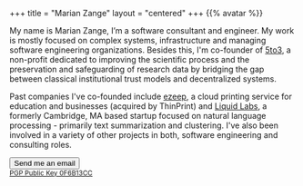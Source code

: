 +++
title = "Marian Zange"
layout = "centered"
+++
{{% avatar %}}

My name is Marian Zange, I’m a software consultant and engineer. My work is mostly focused on complex systems, infrastructure and managing software engineering organizations. Besides this, I'm co-founder of <a href="https://www.5to3.io">5to3</a>, a non-profit dedicated to improving the scientific process and the preservation and safeguarding of research data by bridging the gap between classical institutional trust models and decentralized systems.

Past companies I've co-founded include <a href="http://www.ezeep.com">ezeep</a>, a cloud printing service for education and businesses (acquired by ThinPrint) and <a href="https://angel.co/liquid-labs">Liquid Labs</a>, a formerly Cambridge, MA based startup focused on natural language processing - primarily text summarization and clustering. I've also been involved in a variety of other projects in both, software engineering and consulting roles.

<a href="mailto:marian@5to3.io"><button class="btn-contact">Send me an email</button></a>
<br><small><a href="https://keybase.io/iopanic/pgp_keys.asc?fingerprint=6999ba15c701813a50d87f779877b5c70f6b13cc">PGP Public Key 0F6B13CC</a></b></small>
